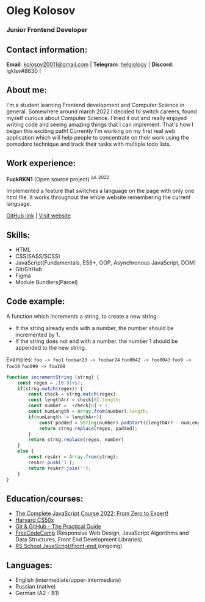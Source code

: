 # Oleg Kolosov

### Junior Frontend Developer

## Contact information:
**Email**: kolosov20011@gmail.com  |  **Telegram**: [helgiology](https://t.me/helgiology) | **Discord**: lgklsv#8630 | 

## About me: 
I'm a student learning Frontend development and Computer Science in general. Somewhere around march 2022 I decided to switch careers, found myself curious about Computer Science. I tried it out and really enjoyed writing code and seeing amazing things that I can implement. That's how I began this exciting path! Currently I'm working on my first real web application which will help people to concentrate on their work using the pomodoro technique and track their tasks with multiple todo lists. 

## Work experience:
**FuckRKN1** (Open source project) <sup>jul. 2022</sup>

Implemented a feature that switches a language on the page with only one html file. It works throughout the whole website remembering the current language.

[GitHub link](https://github.com/nezavisimost/fuckrkn1.org) | [Visit website](https://fuckrkn1.org/#ru)

## Skills:
- HTML
- CSS(SASS/SCSS)
- JavaScript(Fundamentals, ES6+, OOP, Asynchronous JavaScript, DOM)
- Git/GitHub
- Figma
- Module Bundlers(Parcel)

## Code example:
A function which increments a string, to create a new string.
- If the string already ends with a number, the number should be incremented by 1.
- If the string does not end with a number. the number 1 should be appended to the new string.

Examples:
`foo -> foo1`
`foobar23 -> foobar24`
`foo0042 -> foo0043`
`foo9 -> foo10`
`foo099 -> foo100`
``` javascript
function incrementString (strng) {
    const regex = /[0-9]+$/;
    if(strng.match(regex)) {
        const check = strng.match(regex)
        const lengthArr = check[0].length;
        const number =  +check[0] + 1;
        const numLength = Array.from(number).length;
        if(numLength != lengthArr){
            const padded = String(number).padStart((lengthArr - numLength), '0' );
            return strng.replace(regex, padded);
        }
        return strng.replace(regex, number)
    } 
    else {
        const resArr = Array.from(strng);
        resArr.push('1');
        return resArr.join('');
    } 
}
```

## Education/courses:
- [The Complete JavaScript Course 2022: From Zero to Expert!](https://www.udemy.com/course/the-complete-javascript-course/)
- [Harvard CS50x](https://cs50.harvard.edu/x/2022/)
- [Git & GitHub - The Practical Guide](https://www.udemy.com/course/git-github-practical-guide/)
- [FreeCodeCamp](https://www.freecodecamp.org/learn) (Responsive Web Design, JavaScript Algorithms and Data Structures, Front End Development Libraries)
- [RS School JavaScript/Front-end ](https://rs.school/js/)(ongoing)

## Languages:
- English (intermediate/upper-intermediate)
- Russian (native)
- German (A2 - B1)
